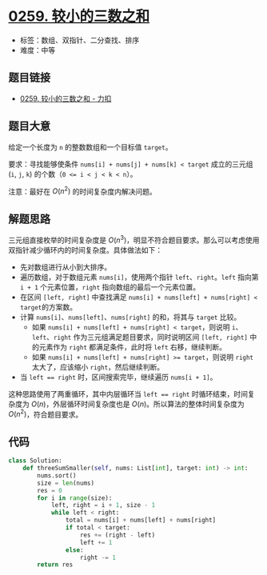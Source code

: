# [0259. 较小的三数之和](https://leetcode.cn/problems/3sum-smaller/)

- 标签：数组、双指针、二分查找、排序
- 难度：中等

## 题目链接

- [0259. 较小的三数之和 - 力扣](https://leetcode.cn/problems/3sum-smaller/)

## 题目大意

给定一个长度为 `n` 的整数数组和一个目标值 `target`。

要求：寻找能够使条件 `nums[i] + nums[j] + nums[k] < target` 成立的三元组  (`i`, `j`, `k`) 的个数（`0 <= i < j < k < n`）。

注意：最好在 $O(n^2)$ 的时间复杂度内解决问题。

## 解题思路

三元组直接枚举的时间复杂度是 $O(n^3)$，明显不符合题目要求。那么可以考虑使用双指针减少循环内的时间复杂度。具体做法如下：

- 先对数组进行从小到大排序。
- 遍历数组，对于数组元素 `nums[i]`，使用两个指针 `left`、`right`。`left` 指向第 `i + 1` 个元素位置，`right` 指向数组的最后一个元素位置。
- 在区间 `[left, right]` 中查找满足 `nums[i] + nums[left] + nums[right] < target`的方案数。
- 计算 `nums[i]`、`nums[left]`、`nums[right]` 的和，将其与 `target` 比较。
  - 如果 `nums[i] + nums[left] + nums[right] < target`，则说明 `i`、`left`、`right` 作为三元组满足题目要求，同时说明区间 `[left, right]` 中的元素作为 `right` 都满足条件，此时将 `left` 右移，继续判断。
  - 如果 `nums[i] + nums[left] + nums[right] >= target`，则说明 `right` 太大了，应该缩小 `right`，然后继续判断。
- 当 `left == right` 时，区间搜索完毕，继续遍历 `nums[i + 1]`。

这种思路使用了两重循环，其中内层循环当 `left == right` 时循环结束，时间复杂度为 $O(n)$，外层循环时间复杂度也是 $O(n)$。所以算法的整体时间复杂度为 $O(n^2)$，符合题目要求。

## 代码

```python
class Solution:
    def threeSumSmaller(self, nums: List[int], target: int) -> int:
        nums.sort()
        size = len(nums)
        res = 0
        for i in range(size):
            left, right = i + 1, size - 1
            while left < right:
                total = nums[i] + nums[left] + nums[right]
                if total < target:
                    res += (right - left)
                    left += 1
                else:
                    right -= 1
        return res
```

